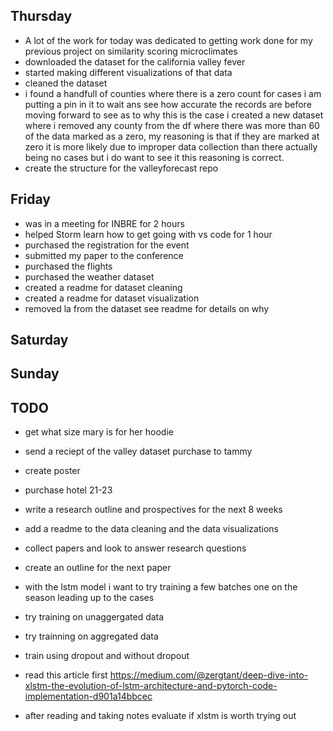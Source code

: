 ## Thursday
- A lot of the work for today was dedicated to getting work done for my previous project on similarity scoring microclimates
- downloaded the dataset for the california valley fever 
- started making different visualizations of that data 
- cleaned the dataset 
- i found a handfull of counties where there is a zero count for cases i am putting a pin in it to wait ans see how accurate the records are before moving forward to see as to why this is the case i created a new dataset where i removed any county from the df where there was more than 60 of the data marked as a zero, my reasoning is that if they are marked at zero it is more likely due to improper data collection than there actually being no cases but i do want to see it this reasoning is correct. 
- create the structure for the valleyforecast repo

## Friday 

- was in a meeting for INBRE for 2 hours
- helped Storm learn how to get going with vs code for 1 hour
- purchased the registration for the event
- submitted my paper to the conference
- purchased the flights
- purchased the weather dataset
- created a readme for dataset cleaning
- created a readme for dataset visualization
- removed la from the dataset see readme for details on why


## Saturday 

## Sunday

## TODO
- get what size mary is for her hoodie
- send a reciept of the valley dataset purchase to tammy
- create poster
- purchase hotel 21-23
- write a research outline and prospectives for the next 8 weeks 
- add a readme to the data cleaning and the data visualizations
- collect papers and look to answer research questions
- create an outline for the next paper
- with the lstm model i want to try training a few batches one on the season leading up to the cases
- try training on unaggergated data
- try trainning on aggregated data
- train using dropout and without dropout


- read this article first
https://medium.com/@zergtant/deep-dive-into-xlstm-the-evolution-of-lstm-architecture-and-pytorch-code-implementation-d901a14bbcec
- after reading and taking notes evaluate if xlstm is worth trying out
